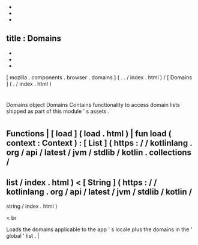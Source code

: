 -
-
-
title
:
Domains
-
-
-
-
[
mozilla
.
components
.
browser
.
domains
]
(
.
.
/
index
.
html
)
/
[
Domains
]
(
.
/
index
.
html
)
#
Domains
object
Domains
Contains
functionality
to
access
domain
lists
shipped
as
part
of
this
module
'
s
assets
.
#
#
#
Functions
|
[
load
]
(
load
.
html
)
|
fun
load
(
context
:
Context
)
:
[
List
]
(
https
:
/
/
kotlinlang
.
org
/
api
/
latest
/
jvm
/
stdlib
/
kotlin
.
collections
/
-
list
/
index
.
html
)
<
[
String
]
(
https
:
/
/
kotlinlang
.
org
/
api
/
latest
/
jvm
/
stdlib
/
kotlin
/
-
string
/
index
.
html
)
>
<
br
>
Loads
the
domains
applicable
to
the
app
'
s
locale
plus
the
domains
in
the
'
global
'
list
.
|
